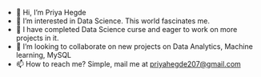 - 👋 Hi, I’m Priya Hegde
- 👀 I’m interested in Data Science. This world fascinates me.
- 🌱 I have completed Data Science curse and eager to work on more projects in it.
- 💞️ I’m looking to collaborate on new projects on Data Analytics, Machine learning, MySQL
- 📫 How to reach me? Simple, mail me at priyahegde207@gmail.com

<!---
Priyahegde207/Priyahegde207 is a ✨ special ✨ repository because its `README.md` (this file) appears on your GitHub profile.
You can click the Preview link to take a look at your changes.
--->
